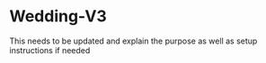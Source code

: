 # Wedding-V3
 
This needs to be updated and explain the purpose as well as setup instructions if needed